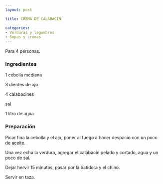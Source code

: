 ```yaml
---
layout: post

title: CREMA DE CALABACÍN

categories:
- Verduras y legumbres
- Sopas y cremas
---
```

Para 4 personas.

<h3>Ingredientes</h3>

1 cebolla mediana

3 dientes de ajo

4 calabacines

sal

1 litro de agua

<h3>Preparación</h3>

Picar fina la cebolla y el ajo, poner al fuego a hacer despacio con un poco de aceite.

Una vez echa la verdura, agregar el calabacín pelado y cortado, agua y un poco de sal.

Dejar hervir 15 minutos, pasar por la batidora y el chino.

Servir en taza.